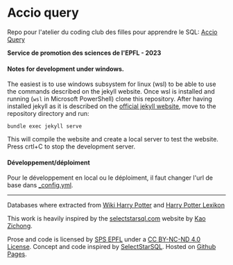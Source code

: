 # Accio query

Repo pour l'atelier du coding club des filles pour apprendre le SQL: [Accio Query](https://megretj.github.io/atelierSQL/)

**Service de promotion des sciences de l'EPFL - 2023**

#### Notes for development under windows.

The easiest is to use windows subsystem for linux (wsl) to be able to use the commands described on the jekyll website. Once wsl is installed and running (`wsl` in Microsoft PowerShell) clone this repository. After having installed jekyll as it is described on the [official jekyll website](https://jekyllrb.com/), move to the repository directory and run:

```
bundle exec jekyll serve
```

This will compile the website and create a local server to test the website. Press crtl+C to stop the development server.

#### Développement/déploiment
Pour le développement en local ou le déploiment, il faut changer l'url de base dans [_config.yml](/_config.yml).

-----

Databases where extracted from [Wiki Harry Potter](https://harrypotter.fandom.com/fr/wiki/Wiki_Harry_Potter) and [Harry Potter Lexikon](https://harrypotter.fandom.com/de/wiki/Harry-Potter-Lexikon:Hauptseite)

This work is heavily inspired by the <a href="https://selectstarsql.com">selectstarsql.com</a> website by <a href="https://kaomorphism.com/">Kao Zichong</a>.

 Prose and code is licensed by <a rel="author" href="https://www.epfl.ch/education/education-and-science-outreach/fr/promotion-des-sciences/">SPS EPFL</a> under a <a rel="license" href="https://creativecommons.org/licenses/by-nc-nd/4.0/deed.fr">CC BY-NC-ND 4.0 License</a>. Concept and code inspired by <a href="https://selectstarsql.com/">SelectStarSQL</a>. Hosted on <a href="https://github.com/megretj/atelierSQL">Github Pages</a>.
